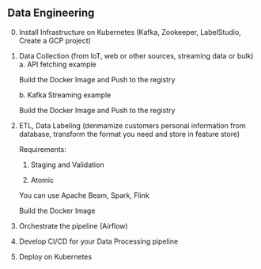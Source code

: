 ## Data Engineering

0. Install Infrastructure on Kubernetes (Kafka, Zookeeper, LabelStudio, Create a GCP project)

1. Data Collection (from IoT, web or other sources, streaming data or bulk)
    a. API fetching example
    
    Build the Docker Image and Push to the registry
    
    b. Kafka Streaming example
    
    Build the Docker Image and Push to the registry

2. ETL, Data Labeling (denmamize customers personal information from database, transform the format you need and store in feature store)

    Requirements:
    
    1. Staging and Validation
    
    2. Atomic
    
    You can use Apache Beam, Spark, Flink
    
    Build the Docker Image

3. Orchestrate the pipeline (Airflow)

4. Develop CI/CD for your Data Processing pipeline

5. Deploy on Kubernetes

